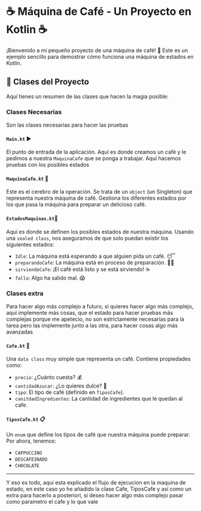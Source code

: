 # ☕ Máquina de Café - Un Proyecto en Kotlin ☕

¡Bienvenido a mi pequeño proyecto de una máquina de café! 🌟 Este es un ejemplo sencillo para demostrar cómo funciona una máquina de estados en Kotlin.

## 🚀 Clases del Proyecto

Aquí tienes un resumen de las clases que hacen la magia posible:
### Clases Necesarias 
Son las clases necesarias para hacer las pruebas
#### `Main.kt` ▶️

El punto de entrada de la aplicación. Aquí es donde creamos un café y le pedimos a nuestra `MaquinaCafe` que se ponga a trabajar.
Aqui hacemos pruebas con los posibles estados

#### `MaquinaCafe.kt` 🤖

Este es el cerebro de la operación. Se trata de un `object` (un Singleton) que representa nuestra máquina de café. Gestiona los diferentes estados por los que pasa la máquina para preparar un delicioso café.

#### `EstadosMaquinas.kt`🚦

Aquí es donde se definen los posibles estados de nuestra máquina. Usando una `sealed class`, nos aseguramos de que solo puedan existir los siguientes estados:

-   `Idle`: La máquina está esperando a que alguien pida un café. 😴
-   `preparandoCafe`: La máquina está en proceso de preparación. 👨‍🍳
-   `sirviendoCafe`: ¡El café está listo y se está sirviendo! ☕
-   `fallo`: Algo ha salido mal. 😱
### Clases extra
Para hacer algo más complejo a futuro, si quieres hacer algo más complejo, aqui implemente más cosas, que el estado para hacer pruebas
más complejas porque me apetecio, no son estrictamente necesarias para la tarea pero las implemente junto a las otra, para hacer cosas algo más avanzadas
#### `Cafe.kt` 📝

Una `data class` muy simple que representa un café. Contiene propiedades como:

-   `precio`: ¿Cuánto cuesta? 💰
-   `cantidadAzucar`: ¿Lo quieres dulce? 🍬
-   `tipo`: El tipo de café (definido en `TiposCafe`).
-   `canitdadIngredientes`: La cantidad de ingredientes que le quedan al cafe.

#### `TiposCafe.kt` 📋

Un `enum` que define los tipos de café que nuestra máquina puede preparar. Por ahora, tenemos:

-   `CAPPUCCINO`
-   `DESCAFEINADO`
-   `CHOCOLATE`



---

Y eso es todo, aqui esta explicado el flujo de ejecucion en la maquina de estado, en este caso yo he añadido la clase Cafe, TiposCafe y así como un extra para hacerlo a posteriori,
si deseo hacer algo más complejo pasar como parametro el cafe y lo que vale